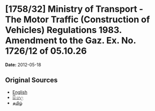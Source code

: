 # [1758/32] Ministry of Transport - The Motor Traffic (Construction of Vehicles) Regulations 1983. Amendment to the Gaz. Ex. No. 1726/12 of 05.10.26

**Date:** 2012-05-18

## Original Sources

- [English](https://documents.gov.lk/view/extra-gazettes/2012/5/1758-32_E.pdf)
- [සිංහල](https://documents.gov.lk/view/extra-gazettes/2012/5/1758-32_S.pdf)
- [தமிழ்](https://documents.gov.lk/view/extra-gazettes/2012/5/1758-32_T.pdf)
